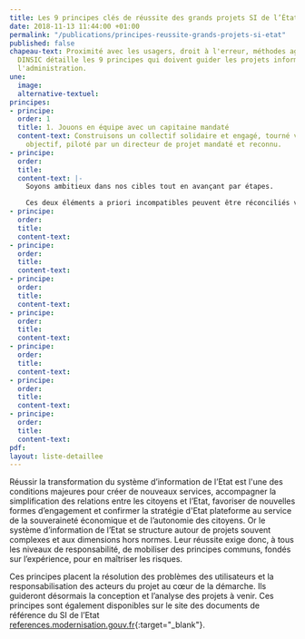 ```yaml
---
title: Les 9 principes clés de réussite des grands projets SI de l’État
date: 2018-11-13 11:44:00 +01:00
permalink: "/publications/principes-reussite-grands-projets-si-etat"
published: false
chapeau-text: Proximité avec les usagers, droit à l'erreur, méthodes agiles... La
  DINSIC détaille les 9 principes qui doivent guider les projets informatiques dans
  l'administration.
une:
  image: 
  alternative-textuel: 
principes:
- principe: 
  order: 1
  title: 1. Jouons en équipe avec un capitaine mandaté
  content-text: Construisons un collectif solidaire et engagé, tourné vers un même
    objectif, piloté par un directeur de projet mandaté et reconnu.
- principe: 
  order: 
  title: 
  content-text: |-
    Soyons ambitieux dans nos cibles tout en avançant par étapes.

    Ces deux éléments a priori incompatibles peuvent être réconciliés via, notamment, l’utilisation des méthodes agiles. Celles-ci découpent, séquencent les réalisations en briques plus rapides à déployer et plus proches des attentes réelles des utilisateurs.
- principe: 
  order: 
  title: 
  content-text: 
- principe: 
  order: 
  title: 
  content-text: 
- principe: 
  order: 
  title: 
  content-text: 
- principe: 
  order: 
  title: 
  content-text: 
- principe: 
  order: 
  title: 
  content-text: 
- principe: 
  order: 
  title: 
  content-text: 
- principe: 
  order: 
  title: 
  content-text: 
pdf: 
layout: liste-detaillee
---
```


Réussir la transformation du système d’information de l’Etat est l'une des conditions majeures pour créer de nouveaux services, accompagner la simplification des relations entre les citoyens et l’Etat, favoriser de nouvelles formes d’engagement et confirmer la stratégie d'Etat plateforme au service de la souveraineté économique et de l’autonomie des citoyens. Or le système d’information de l’Etat se structure autour de projets souvent complexes et aux dimensions hors normes. Leur réussite exige donc, à tous les niveaux de responsabilité, de mobiliser des principes communs, fondés sur l’expérience, pour en maîtriser les risques.

Ces principes placent la résolution des problèmes des utilisateurs et la responsabilisation des acteurs du projet au cœur de la démarche. Ils guideront désormais la conception et l’analyse des projets à venir. 
Ces principes sont également disponibles sur le site des documents de référence du SI de l’Etat [references.modernisation.gouv.fr](references.modernisation.gouv.fr){:target="_blank"}.